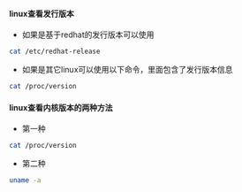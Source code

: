 <!--
 * @Author: findnr
 * @Date: 2024-04-13 21:32:37
 * @LastEditors: findnr
 * @LastEditTime: 2024-04-13 21:47:21
 * @Description: 
-->
#### linux查看发行版本
- 如果是基于redhat的发行版本可以使用
```sh
cat /etc/redhat-release
```
- 如果是其它linux可以使用以下命令，里面包含了发行版本信息
```sh
cat /proc/version
```
#### linux查看内核版本的两种方法
- 第一种
```sh
cat /proc/version
```
- 第二种
```sh
uname -a
```